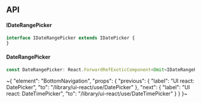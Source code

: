 

## API

#### IDateRangePicker

```ts
interface IDateRangePicker extends IDatePicker {
}
```

#### DateRangePicker

```ts
const DateRangePicker: React.ForwardRefExoticComponent<Omit<IDateRangePicker, "ref"> & React.RefAttributes<unknown>>;
```


~{
  "element": "BottomNavigation",
  "props": {
    "previous": {
      "label": "UI react: DatePicker",
      "to": "/library/ui-react/use/DatePicker"
    },
    "next": {
      "label": "UI react: DateTimePicker",
      "to": "/library/ui-react/use/DateTimePicker"
    }
  }
}~
